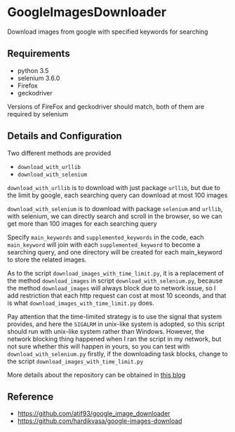 # GoogleImagesDownloader

Download images from google with specified keywords for searching

## Requirements

- python 3.5
- selenium 3.6.0
- Firefox
- geckodriver

Versions of FireFox and geckodriver should match, both of them are required by selenium

## Details and Configuration

Two different methods are provided

- `download_with_urllib`
- `download_with_selenium`


`download_with_urllib` is to download with just package `urllib`, but due to the limit by google, each searching query can download at most 100 images

`download_with_selenium` is to download with package `selenium` and `urllib`, with selenium, we can directly search and scroll in the browser, so we can get more than 100 images for each searching query

Specify `main_keywords` and `supplemented_keywords` in the code, each `main_keyword` will join with each `supplemented_keyword` to become a searching query, and one directory will be created for each main_keyword to store the related images.

As to the script `download_images_with_time_limit.py`, it is a replacement of the method `download_images` in script `download_with_selenium.py`, because the method `download_images` will always block due to network issue, so I add restriction that each http request can cost at most 10 sceonds, and that is what `download_images_with_time_limit.py` does. 

Pay attention that the time-limited strategy is to use the signal that system provides, and here the `SIGALRM` in unix-like system is adopted, so this script should run with unix-like system rather than Windows. However, the network blocking thing happened when I ran the script in my network, but not sure whether this will happen in yours, so you can test with `download_with_selenium.py` firstly, if the downloading task blocks, change to the script `download_images_with_time_limit.py`

More details about the repository can be obtained in [this blog](http://wulc.me/2017/09/23/Google%20%E5%9B%BE%E7%89%87%E7%88%AC%E8%99%AB/)

## Reference

- https://github.com/atif93/google_image_downloader
- https://github.com/hardikvasa/google-images-download